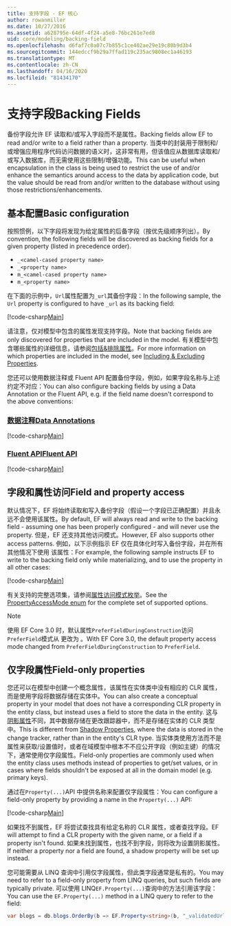 ```yaml
---
title: 支持字段 - EF 核心
author: rowanmiller
ms.date: 10/27/2016
ms.assetid: a628795e-64df-4f24-a5e8-76bc261e7ed8
uid: core/modeling/backing-field
ms.openlocfilehash: d6faf7c0a07c7b855c1ce402ae29e19c80b9d3b4
ms.sourcegitcommit: 144edccf9b29a7ffad119c235ac9808ec1a46193
ms.translationtype: MT
ms.contentlocale: zh-CN
ms.lasthandoff: 04/16/2020
ms.locfileid: "81434170"
---
```

# <a name="backing-fields"></a><span data-ttu-id="09340-102">支持字段</span><span class="sxs-lookup"><span data-stu-id="09340-102">Backing Fields</span></span>

<span data-ttu-id="09340-103">备份字段允许 EF 读取和/或写入字段而不是属性。</span><span class="sxs-lookup"><span data-stu-id="09340-103">Backing fields allow EF to read and/or write to a field rather than a property.</span></span> <span data-ttu-id="09340-104">当类中的封装用于限制和/或增强应用程序代码访问数据的语义时，这非常有用，但该值应从数据库读取和/或写入数据库，而无需使用这些限制/增强功能。</span><span class="sxs-lookup"><span data-stu-id="09340-104">This can be useful when encapsulation in the class is being used to restrict the use of and/or enhance the semantics around access to the data by application code, but the value should be read from and/or written to the database without using those restrictions/enhancements.</span></span>

## <a name="basic-configuration"></a><span data-ttu-id="09340-105">基本配置</span><span class="sxs-lookup"><span data-stu-id="09340-105">Basic configuration</span></span>

<span data-ttu-id="09340-106">按照惯例，以下字段将发现为给定属性的后备字段（按优先级顺序列出）。</span><span class="sxs-lookup"><span data-stu-id="09340-106">By convention, the following fields will be discovered as backing fields for a given property (listed in precedence order).</span></span> 

* `_<camel-cased property name>`
* `_<property name>`
* `m_<camel-cased property name>`
* `m_<property name>`

<span data-ttu-id="09340-107">在下面的示例中，`Url`属性配置为`_url`其备份字段：</span><span class="sxs-lookup"><span data-stu-id="09340-107">In the following sample, the `Url` property is configured to have `_url` as its backing field:</span></span>

[!code-csharp[Main](../../../samples/core/Modeling/Conventions/BackingField.cs#Sample)]

<span data-ttu-id="09340-108">请注意，仅对模型中包含的属性发现支持字段。</span><span class="sxs-lookup"><span data-stu-id="09340-108">Note that backing fields are only discovered for properties that are included in the model.</span></span> <span data-ttu-id="09340-109">有关模型中包含哪些属性的详细信息，请参阅[包括&排除属性](included-properties.md)。</span><span class="sxs-lookup"><span data-stu-id="09340-109">For more information on which properties are included in the model, see [Including & Excluding Properties](included-properties.md).</span></span>

<span data-ttu-id="09340-110">您还可以使用数据注释或 Fluent API 配置备份字段，例如，如果字段名称与上述约定不对应：</span><span class="sxs-lookup"><span data-stu-id="09340-110">You can also configure backing fields by using a Data Annotation or the Fluent API, e.g. if the field name doesn't correspond to the above conventions:</span></span>

### <a name="data-annotations"></a>[<span data-ttu-id="09340-111">数据注释</span><span class="sxs-lookup"><span data-stu-id="09340-111">Data Annotations</span></span>](#tab/data-annotations)

[!code-csharp[Main](../../../samples/core/Modeling/DataAnnotations/BackingField.cs?name=BackingField&highlight=7)]

### <a name="fluent-api"></a>[<span data-ttu-id="09340-112">Fluent API</span><span class="sxs-lookup"><span data-stu-id="09340-112">Fluent API</span></span>](#tab/fluent-api)

[!code-csharp[Main](../../../samples/core/Modeling/FluentAPI/BackingField.cs?name=BackingField&highlight=5)]

## <a name="field-and-property-access"></a><span data-ttu-id="09340-113">字段和属性访问</span><span class="sxs-lookup"><span data-stu-id="09340-113">Field and property access</span></span>

<span data-ttu-id="09340-114">默认情况下，EF 将始终读取和写入备份字段（假设一个字段已正确配置）并且永远不会使用该属性。</span><span class="sxs-lookup"><span data-stu-id="09340-114">By default, EF will always read and write to the backing field - assuming one has been properly configured - and will never use the property.</span></span> <span data-ttu-id="09340-115">但是，EF 还支持其他访问模式。</span><span class="sxs-lookup"><span data-stu-id="09340-115">However, EF also supports other access patterns.</span></span> <span data-ttu-id="09340-116">例如，以下示例指示 EF 仅在具体化时写入备份字段，并在所有其他情况下使用 该属性：</span><span class="sxs-lookup"><span data-stu-id="09340-116">For example, the following sample instructs EF to write to the backing field only while materializing, and to use the property in all other cases:</span></span>

[!code-csharp[Main](../../../samples/core/Modeling/FluentAPI/BackingFieldAccessMode.cs?name=BackingFieldAccessMode&highlight=6)]

<span data-ttu-id="09340-117">有关支持的完整选项集，请参阅[属性访问模式枚举](https://docs.microsoft.com/dotnet/api/microsoft.entityframeworkcore.propertyaccessmode)。</span><span class="sxs-lookup"><span data-stu-id="09340-117">See the [PropertyAccessMode enum](https://docs.microsoft.com/dotnet/api/microsoft.entityframeworkcore.propertyaccessmode) for the complete set of supported options.</span></span>

> [!NOTE]
> <span data-ttu-id="09340-118">使用 EF Core 3.0 时，默认属性`PreferFieldDuringConstruction`访问`PreferField`模式从 更改为 。</span><span class="sxs-lookup"><span data-stu-id="09340-118">With EF Core 3.0, the default property access mode changed from `PreferFieldDuringConstruction` to `PreferField`.</span></span>

## <a name="field-only-properties"></a><span data-ttu-id="09340-119">仅字段属性</span><span class="sxs-lookup"><span data-stu-id="09340-119">Field-only properties</span></span>

<span data-ttu-id="09340-120">您还可以在模型中创建一个概念属性，该属性在实体类中没有相应的 CLR 属性，而是使用字段将数据存储在实体中。</span><span class="sxs-lookup"><span data-stu-id="09340-120">You can also create a conceptual property in your model that does not have a corresponding CLR property in the entity class, but instead uses a field to store the data in the entity.</span></span> <span data-ttu-id="09340-121">这与[阴影属性](shadow-properties.md)不同，其中数据存储在更改跟踪器中，而不是存储在实体的 CLR 类型中。</span><span class="sxs-lookup"><span data-stu-id="09340-121">This is different from [Shadow Properties](shadow-properties.md), where the data is stored in the change tracker, rather than in the entity's CLR type.</span></span> <span data-ttu-id="09340-122">当实体类使用方法而不是属性来获取/设置值时，或者在域模型中根本不不应公开字段（例如主键）的情况下，通常使用仅字段属性。</span><span class="sxs-lookup"><span data-stu-id="09340-122">Field-only properties are commonly used when the entity class uses methods instead of properties to get/set values, or in cases where fields shouldn't be exposed at all in the domain model (e.g. primary keys).</span></span>

<span data-ttu-id="09340-123">通过在`Property(...)`API 中提供名称来配置仅字段属性：</span><span class="sxs-lookup"><span data-stu-id="09340-123">You can configure a field-only property by providing a name in the `Property(...)` API:</span></span>

[!code-csharp[Main](../../../samples/core/Modeling/FluentAPI/BackingFieldNoProperty.cs#Sample)]

<span data-ttu-id="09340-124">如果找不到属性，EF 将尝试查找具有给定名称的 CLR 属性，或者查找字段。</span><span class="sxs-lookup"><span data-stu-id="09340-124">EF will attempt to find a CLR property with the given name, or a field if a property isn't found.</span></span> <span data-ttu-id="09340-125">如果未找到属性，也找不到字段，则将改为设置阴影属性。</span><span class="sxs-lookup"><span data-stu-id="09340-125">If neither a property nor a field are found, a shadow property will be set up instead.</span></span>

<span data-ttu-id="09340-126">您可能需要从 LINQ 查询中引用仅字段属性，但此类字段通常是私有的。</span><span class="sxs-lookup"><span data-stu-id="09340-126">You may need to refer to a field-only property from LINQ queries, but such fields are typically private.</span></span> <span data-ttu-id="09340-127">可以使用 LINQ`EF.Property(...)`查询中的方法引用该字段：</span><span class="sxs-lookup"><span data-stu-id="09340-127">You can use the `EF.Property(...)` method in a LINQ query to refer to the field:</span></span>

``` csharp
var blogs = db.blogs.OrderBy(b => EF.Property<string>(b, "_validatedUrl"));
```
